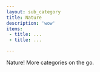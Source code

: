 ```yaml
---
layout: sub_category
title: Nature
description: 'wow'
items:
 - title: ...
 - title: ...

---
```


Nature!
More categories on the go.
